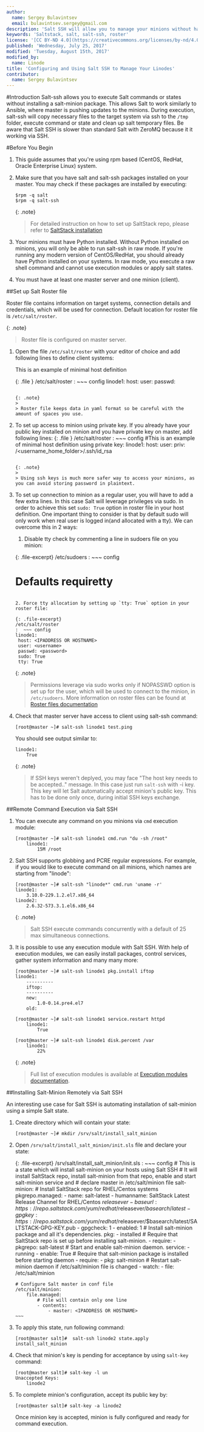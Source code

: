 ```yaml
---
author:
  name: Sergey Bulavintsev
  email: bulavintsev.sergey@gmail.com
description: 'Salt SSH will allow you to manage your minions without having to install salt-minion agent. Learn how to configure and use Salt SSH in this simple tutorial'
keywords: 'Saltstack, salt, salt-ssh, roster'
license: '[CC BY-ND 4.0](https://creativecommons.org/licenses/by-nd/4.0)'
published: 'Wednesday, July 25, 2017'
modified: 'Tuesday, August 15th, 2017'
modified_by:
  name: Linode
title: 'Configuring and Using Salt SSH to Manage Your Linodes'
contributor:
  name: Sergey Bulavintsev
---
```


#Introduction
Salt-ssh allows you to execute Salt commands or states without installing a salt-minion package.
This allows Salt to work similarly to Ansible, where master is pushing updates to the minions.
During execution, salt-ssh will copy necessary files to the target system via ssh to the `/tmp` folder, execute command or state and clean up salt temporary files.
Be aware that Salt SSH is slower than standard Salt with ZeroMQ because it it working via SSH.


#Before You Begin

1.  This guide assumes that you're using rpm based (CentOS, RedHat, Oracle Enterprise Linux) system.

2.  Make sure that you have salt and salt-ssh packages installed on your master. You may check if these packages are installed by executing:

        $rpm -q salt
        $rpm -q salt-ssh

    {: .note}
    >
    > For detailed instruction on how to set up SaltStack repo, please refer to [SaltStack installation](https://www.linode.com/docs/applications/configuration-management/install-and-configure-salt-master-and-minion-servers)

3.  Your minions must have Python installed. Without Python installed on minions, you will only be able to run salt-ssh in raw mode. If you're running any modern version of CentOS/RedHat, you should already have Python installed on your systems. In raw mode, you execute a raw shell command and cannot use execution modules or apply salt states.

4.  You must have at least one master server and one minion (client).

##Set up Salt Roster file

Roster file contains information on target systems, connection details and credentials, which will be used for connection.
Default location for roster file is `/etc/salt/roster`.

   {: .note}
   >
   > Roster file is configured on master server.

1.  Open the file `/etc/salt/roster` with your editor of choice and add following lines to define client systems:

    This is an example of minimal host definition

    {: .file }
    /etc/salt/roster
    :  ~~~ config
    linode1:
         host: <IPADDRESS OR HOSTNAME>
         user: <username>
         passwd: <password>
       ~~~

    {: .note}
    >
    > Roster file keeps data in yaml format so be careful with the amount of spaces you use.

2.  To set up access to minion using private key. If you already have your public key installed on minion and you have private key on master, add following lines:
    {: .file }
    /etc/salt/roster
    :  ~~~ config
    #This is an example of minimal host definition using private key:
    linode1:
        host: <IPADDRESS OR HOSTNAME>
        user: <username>
        priv: /<username_home_folder>/.ssh/id_rsa
       ~~~

    {: .note}
    >
    > Using ssh keys is much more safer way to access your minions, as you can avoid storing password in plaintext.
 
3.  To set up connection to minion as a regular user, you will have to add a few extra lines. In this case Salt will leverage privileges via sudo. In order to achieve this set `sudo: True` option in roster file in your host definition. One important thing to consider is that by default sudo will only work when real user is logged in(and allocated with a tty). We can overcome this in 2 ways:

    1. Disable tty check by commenting a line in sudoers file on you minion:

    {: .file-excerpt}
    /etc/sudoers
    :  ~~~ config
    # Defaults requiretty
       ~~~

    2. Force tty allocation by setting up `tty: True` option in your roster file:
    
    {: .file-excerpt}
    /etc/salt/roster
    :  ~~~ config
    linode1:
        host: <IPADDRESS OR HOSTNAME>
        user: <username>
        passwd: <password>
        sudo: True
        tty: True
       ~~~
    
    {: .note}
    >
    > Permissions leverage via sudo works only if NOPASSWD option is set up for the user, which will be used to connect to the minion, in `/etc/sudoers`.
    > More information on roster files can be found at [Roster files documentation](https://docs.saltstack.com/en/latest/topics/ssh/roster.html#ssh-roster)

4.  Check that master server have access to client using salt-ssh command:

        [root@master ~]# salt-ssh linode1 test.ping

    You should see output similar to:

        linode1:
            True

    {: .note}
    > If SSH keys weren't deplyed, you may face "The host key needs to be accepted.." message. In this case just run `salt-ssh` with -i key. This key will let Salt automatically accept minion's public key. This has to be done only once, during initial SSH keys exchange.

##Remote Command Execution via Salt SSH

1.  You can execute any command on you minions via `cmd` execution module:

        [root@master ~]# salt-ssh linode1 cmd.run "du -sh /root"
            linode1:
                15M /root

2.  Salt SSH supports globbing and PCRE regular expressions. For example, if you would like to execute command on all minions, which names are starting from "linode":

        [root@master ~]# salt-ssh "linode*" cmd.run 'uname -r'
        linode1:
            3.10.0-229.1.2.el7.x86_64
        linode2:
            2.6.32-573.3.1.el6.x86_64

    {: .note}
    >
    > Salt SSH execute commands concurrently with a default of 25 max simultaneous connections.

3.  It is possible to use any execution module with Salt SSH. With help of execution modules, we can easily install packages, control services, gather system information and many many more:

        [root@master ~]# salt-ssh linode1 pkg.install iftop
        linode1:
            ----------
            iftop:
            ----------
            new:
                1.0-0.14.pre4.el7
            old:

        [root@master ~]# salt-ssh linode1 service.restart httpd
            linode1:
                True

        [root@master ~]# salt-ssh linode1 disk.percent /var
            linode1:
                22%

    {: .note}
    >
    > Full list of execution modules is available at [Execution modules documentation](https://docs.saltstack.com/en/latest/ref/modules/all/index.html).

##Installing Salt-Minion Remotely via Salt SSH

An interesting use case for Salt SSH is automating installation of salt-minion using a simple Salt state.

1.  Create directory which will contain your state:

        [root@master ~]# mkdir /srv/salt/install_salt_minion

2.  Open `/srv/salt/install_salt_minion/init.sls` file and declare your state:

    {: .file-excerpt}
    /srv/salt/install_salt_minion/init.sls
    :   ~~~ config
        # This is a state which will install salt-minion on your hosts using Salt SSH
        # It will install SaltStack repo, install salt-minion from that repo, enable and start salt-minion service and
        # declare master in /etc/salt/minion file
        salt-minion:
            # Install SaltStack repo for RHEL/Centos systems
            pkgrepo.managed:
                - name: salt-latest
                - humanname: SaltStack Latest Release Channel for RHEL/Centos $releasever
                - baseurl: https://repo.saltstack.com/yum/redhat/$releasever/$basearch/latest
                - gpgkey: https://repo.saltstack.com/yum/redhat/$releasever/$basearch/latest/SALTSTACK-GPG-KEY.pub
                - gpgcheck: 1
                - enabled: 1
            # Install salt-minion package and all it's dependencies.
            pkg:
                - installed
                # Require that SaltStack repo is set up before installing salt-minion.
                - require:
                    - pkgrepo: salt-latest
            # Start and enable salt-minion daemon.
            service:
                - running
                - enable: True
                # Require that salt-minion package is installed before starting daemon
                - require:
                    - pkg: salt-minion
                # Restart salt-minion daemon if /etc/salt/minion file is changed
                - watch:
                    - file: /etc/salt/minion

        # Configure Salt master in conf file
        /etc/salt/minion:
            file.managed:
                # File will contain only one line
                - contents:
                    - master: <IPADDRESS OR HOSTNAME>
        ~~~

3.  To apply this state, run following command:

        [root@master salt]#  salt-ssh linode2 state.apply install_salt_minion

4.  Check that minion's key is pending for acceptance by using `salt-key` command:

        [root@master salt]# salt-key -l un
        Unaccepted Keys:
            linode2

5.  To complete minion's configuration, accept its public key by:

        [root@master salt]# salt-key -a linode2

    Once minion key is accepted, minion is fully configured and ready for command execution.
